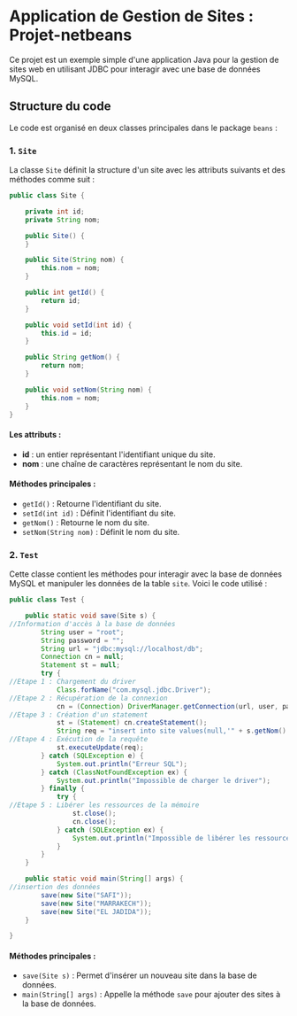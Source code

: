 # Application de Gestion de Sites : Projet-netbeans

Ce projet est un exemple simple d'une application Java pour la gestion de sites web en utilisant JDBC pour interagir avec une base de données MySQL. 

## Structure du code

Le code est organisé en deux classes principales dans le package `beans` :

### 1. `Site`

La classe `Site` définit la structure d'un site avec les attributs suivants et des méthodes comme suit :
```java
public class Site {

    private int id;
    private String nom;

    public Site() {
    }

    public Site(String nom) {
        this.nom = nom;
    }

    public int getId() {
        return id;
    }

    public void setId(int id) {
        this.id = id;
    }

    public String getNom() {
        return nom;
    }

    public void setNom(String nom) {
        this.nom = nom;
    }
}

```
#### Les attributs :
- **id** : un entier représentant l'identifiant unique du site.
- **nom** : une chaîne de caractères représentant le nom du site.

#### Méthodes principales :
- `getId()` : Retourne l'identifiant du site.
- `setId(int id)` : Définit l'identifiant du site.
- `getNom()` : Retourne le nom du site.
- `setNom(String nom)` : Définit le nom du site.

### 2. `Test`

Cette classe contient les méthodes pour interagir avec la base de données MySQL et manipuler les données de la table `site`. Voici le code utilisé : 
```java
public class Test {

    public static void save(Site s) {
//Information d'accès à la base de données
        String user = "root";
        String password = "";
        String url = "jdbc:mysql://localhost/db";
        Connection cn = null;
        Statement st = null;
        try {
//Etape 1 : Chargement du driver
            Class.forName("com.mysql.jdbc.Driver");
//Etape 2 : Récupération de la connexion
            cn = (Connection) DriverManager.getConnection(url, user, password);
//Etape 3 : Création d'un statement
            st = (Statement) cn.createStatement();
            String req = "insert into site values(null,'" + s.getNom() + "')";
//Etape 4 : Exécution de la requête
            st.executeUpdate(req);
        } catch (SQLException e) {
            System.out.println("Erreur SQL");
        } catch (ClassNotFoundException ex) {
            System.out.println("Impossible de charger le driver");
        } finally {
            try {
//Etape 5 : Libérer les ressources de la mémoire
                st.close();
                cn.close();
            } catch (SQLException ex) {
                System.out.println("Impossible de libérer les ressources");
            }
        }
    }

    public static void main(String[] args) {
//insertion des données
        save(new Site("SAFI"));
        save(new Site("MARRAKECH"));
        save(new Site("EL JADIDA"));
    }

}
```

#### Méthodes principales :
- `save(Site s)` : Permet d'insérer un nouveau site dans la base de données.
- `main(String[] args)` : Appelle la méthode `save` pour ajouter des sites à la base de données.

#
